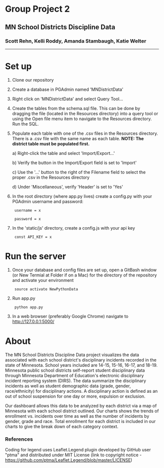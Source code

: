 # Group Project 2
## MN School Districts Discipline Data
### Scott Rehn, Kelli Roddy, Amanda Stambaugh, Katie Welter 
---
# Set up
1) Clone our repository

2) Create a database in PGAdmin named 'MNDistrictData'

3) Right click on 'MNDistrictData' and select Query Tool...

4) Create the tables from the schema.sql file.  This can be done by dragging the file (located in the Resources directory) into a query tool or using the Open file menu item to navigate to the Resources directory.  Run the SQL.

5) Populate each table with one of the .csv files in the Resources directory. There is a .csv file with the same name as each table. **NOTE: The district table must be populated first.**

	a) Right-click the table and select 'Import/Export...'

	b) Verify the button in the Import/Export field is set to 'Import'

	c) Use the '...' button to the right of the Filename field to select the proper .csv in the Resources directory

	d) Under 'Miscellaneous', verify 'Header' is set to 'Yes'

6) In the root directory (where app.py lives) create a config.py with your PGAdmin username and password:

		username = x

		password = x

7) In the 'static/js' directory, create a config.js with your api key

		const API_KEY = x

# Run the server
1) Once your database and config files are set up, open a GitBash window (or New Termial at Folder if on a Mac) for the directory of the repository and activate your environment

		source activate NewPythonData

2) Run app.py

		python app.py 

3) In a web browser (preferably Google Chrome) navigate to http://127.0.0.1:5000/

# About
The MN School Districts Discipline Data project visualizes the data associated with each school district's disciplinary incidents recorded in the state of Minnesota. School years included are 14-15, 15-16, 16-17, and 18-19.  Minnesota public school districts self-report student disciplinary data through Minnesota Department of Education's electronic disciplinary incident reporting system (DIRS). The data summarize the disciplinary incidents as well as student demographic data (grade, gender, race/ethnicity) for disciplinary actions. A disciplinary action is defined as an out of school suspension for one day or more, expulsion or exclusion.
 
Our dashboard allows this data to be analyzed by each district via a map of Minnesota with each school district outlined.  Our charts shows the trends of enrollment vs. incidents over time as well as the number of incidents by gender, grade and race.  Total enrollment for each district is included in our charts to give the break down of each category context.

### References
Coding for legend uses Leaflet.Legend plugin developed by GitHub user "ptma" and distributed under MIT License (link to copyright notice - https://github.com/ptma/Leaflet.Legend/blob/master/LICENSE)